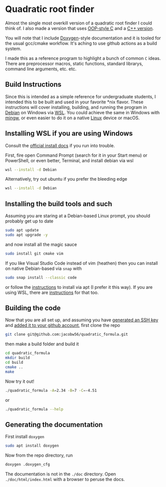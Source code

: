 # Quadratic root finder

Almost the single most overkill version of a quadratic root finder I could
think of. I also made a version that uses
[OOP-style C](https://github.com/jacobw56/quadratic_formula_oop)
and a [C++ version](https://github.com/jacobw56/quadratic_formula_cpp).

You will note that I include [Doxygen](https://doxygen.nl/)-style
documentation and it is tooled for
the usual gcc/cmake workflow. It's aching to use github actions as a build
system.

I made this as a reference program to highlight a bunch of common `C` ideas.
There are preprocessor macros, static functions, standard librarys,
command line arguments, etc. etc.

## Build Instructions

Since this is intended as a simple reference for undergraduate students, I
intended this to be built and used in your favorite \*nix flavor. These
instructions will cover installing, building, and running the program
in [Debian](https://www.debian.org/) on Windows via [WSL](#install-wsl).
You could achieve the same in Windows
with [mingw](https://www.mingw-w64.org/), or even easier to do it on a native
[Linux](https://ubuntu.com/download) device or macOS.

<a name="install-wsl"></a>

## Installing WSL if you are using Windows

Consult the
[official install docs](https://learn.microsoft.com/en-us/windows/wsl/install)
if you run into trouble.

First, fire open Command Prompt (search for it in your Start menu) or PowerShell,
or even better, Terminal, and install debian via wsl

```bash
wsl --install -d Debian
```

Alternatively, try out ubuntu if you prefer the bleeding edge

```bash
wsl --install -d Debian
```

## Installing the build tools and such

Assuming you are staring at a Debian-based Linux prompt, you should probably
get up to date

```bash
sudo apt update
sudo apt upgrade -y
```

and now install all the magic sauce

```bash
sudo install git cmake vim
```

If you like Visual Studio Code instead of vim (heathen) then you can install on
native Debian-based via `snap` with

```bash
sudo snap install --classic code
```

or follow the [instructions](https://code.visualstudio.com/docs/setup/linux)
to install via apt (I prefer it this way).
If you are using WSL, there are
[instructions](https://code.visualstudio.com/docs/remote/wsl)
for that too.

## Building the code

Now that you are all set up, and assuming you have
[generated an SSH key](https://docs.github.com/en/authentication/connecting-to-github-with-ssh/generating-a-new-ssh-key-and-adding-it-to-the-ssh-agent) and
[added it to your github account](https://docs.github.com/en/authentication/connecting-to-github-with-ssh/adding-a-new-ssh-key-to-your-github-account),
first clone the repo

```bash
git clone git@github.com:jacobw56/quadratic_formula.git
```

then make a build folder and build it

```bash
cd quadratic_formula
mkdir build
cd build
cmake ..
make
```

Now try it out!

```bash
./quadratic_formula -A=2.34 -B=7 -C=-4.51
```

or

```bash
./quadratic_formula --help
```

## Generating the documentation

First install `doxygen`

```bash
sudo apt install doxygen
```

Now from the repo directory, run

```bash
doxygen .doxygen_cfg
```

The documentation is not in the `./doc` directory. Open `./doc/html/index.html`
with a browser to peruse the docs.
